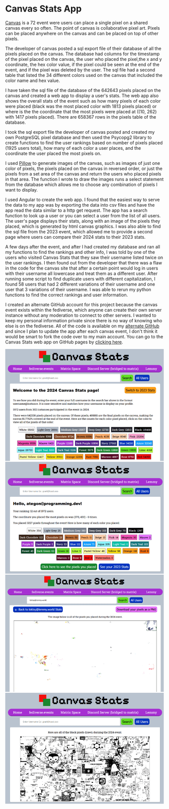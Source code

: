 # Canvas Stats App
[Canvas](https://canvas.fediverse.events) is a 72 event were users can place a single pixel on a shared canvas every so often. The point of canvas is collaborative pixel art. Pixels can be placed anywhere on the canvas and can be placed on top of other pixels.

The developer of canvas posted a sql export file of their database of all the pixels placed on the canvas. The database had columns for the timestamp of the pixel placed on the canvas, the user who placed the pixel,the x and y coordinate, the hex color value, if the pixel could be seen at the end of the event, and if the pixel was deleted by the user. The sql file had a second table that listed the 34 different colors used on the canvas that included the color name and hex value.

I have taken the sql file of the database of the 642643 pixels placed on the canvas and created a web app to display a user's stats. The web app also shows the overall stats of the event such as how many pixels of each color were placed (black was the most placed color with 1813 pixels placed) or where is the the coordinate that the most pixels were placed at ((10, 262) with 1417 pixels placed). There are 658367 rows in the pixels table of the database.

I took the sql export file the developer of canvas posted and created my own PostgreSQL pixel database and then used the Psycopg2 library to create functions to find the user rankings based on number of pixels placed (1925 users total), how many of each color a user places, and the coordinate the user placed the most pixels on.


I used [Pillow](https://python-pillow.org/) to generate images of the canvas, such as images of just one color of pixels, the pixels placed on the canvas in reversed order, or just the pixels from a set area of the canvas and return the users who placed pixels in that area. The function I wrote to draw the images runs a select statement from the database which allows me to choose any combination of pixels I want to display.

I used Angular to create the web app. I found that the easiest way to serve the data to my app was by exporting the data into csv files and have the app read the data similar to a http get request. The app has a search function to look up a user or you can select a user from the list of all users. The user's page displays their stats, along with an image of the pixels they placed, which is generated by html canvas graphics. I was also able to find the sql file from the 2023 event, which allowed me to provide a second page where users can compare their 2024 stats to their 2023 stats.

A few days after the event, and after I had created my database and ran all my functions to find the rankings and other info, I was told by one of the users who visited Canvas Stats that they saw their username listed twice on the user rankings. I then found out from the developer that there was a flaw in the code for the canvas site that after a certain point would log in users with their username all lowercase and treat them as a different user. After running some script to find duplicate users with different capitalization, I found 58 users that had 2 different variations of their username and one user that 3 variations of their username. I was able to rerun my python functions to find the correct rankings and user information.

I created an alternate GitHub account for this project because the canvas event exists within the fediverse, which anyone can create their own server instance without any moderation to connect to other servers. I wanted to keep my personal information private since there is no way of knowing who else is on the fediverse. All of the code is available on my [alternate GitHub](https://github.com/TheRealMonte/therealmonte.github.io) and since I plan to update the app after each canvas event, I don't think it would be smart to fork the code over to my main account. You can go to the Canvas Stats web app on GitHub pages by [clicking here](https://therealmonte.github.io/).

![The stats for the 2024 event](https://raw.githubusercontent.com/TheRealMonte/therealmonte.github.io/main/screenshots/home.png)
![An example of a user's stats](https://raw.githubusercontent.com/TheRealMonte/therealmonte.github.io/main/screenshots/user-view.png)
![An example of displaying the pixels placed by a user](https://raw.githubusercontent.com/TheRealMonte/therealmonte.github.io/main/screenshots/user-pixels.png)
![An image of all the black pixels placed on the canvas](https://raw.githubusercontent.com/TheRealMonte/therealmonte.github.io/main/screenshots/color-view.png)